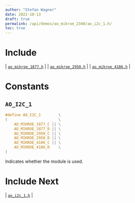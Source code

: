 ```yaml
---
author: "Stefan Wagner"
date: 2022-10-13
draft: true
permalink: /api/demos/ao_mikroe_2340/ao_i2c_1.h/
toc: true
---
```


# Include

| [`ao_mikroe_1877.h`](ao_mikroe_1877.h.md) |
| [`ao_mikroe_2950.h`](ao_mikroe_2950.h.md) |
| [`ao_mikroe_4186.h`](ao_mikroe_4186.h.md) |

# Constants

## `AO_I2C_1`

```c
#define AO_I2C_1        \
(                       \
    AO_MIKROE_1877_C || \
    AO_MIKROE_1877_D || \
    AO_MIKROE_2950_C || \
    AO_MIKROE_2950_D || \
    AO_MIKROE_4186_C || \
    AO_MIKROE_4186_D    \
)
```

Indicates whether the module is used.

# Include Next

| [`ao_i2c_1.h`](../../src/ao_sys_xc32_pic32/ao_i2c_1.h.md) |

